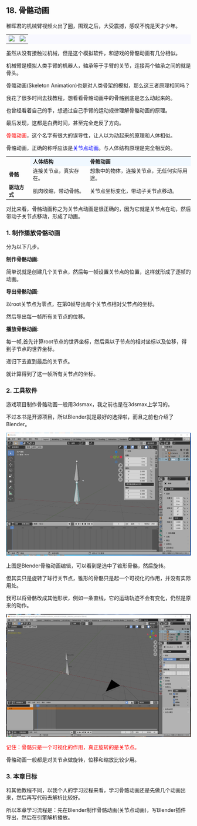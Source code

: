 ## 18. 骨骼动画

稚晖君的机械臂视频火出了圈，围观之后，大受震撼，感叹不愧是天才少年。

<table style="background:#F8F8FF">
<tr>
<td><image src="../../imgs/skeleton_animation/huizhijun.gif" /></td>
<td><image src="../../imgs/skeleton_animation/jixiebi_moni_small.gif" /></td>
</tr>
</table>

虽然从没有接触过机械，但是这个模拟软件，和游戏的骨骼动画有几分相似。

机械臂是模拟人类手臂的机器人，轴承等于手臂的关节，连接两个轴承之间的就是骨头。

骨骼动画(Skeleton Animation)也是对人类骨架的模拟，那么这三者原理相同吗？

我花了很多时间去找教程，想看看骨骼动画中的骨骼到底是怎么动起来的。

也曾经看着自己的手，想通过自己手臂的运动规律理解骨骼动画的原理。

最后发现，这都是白费时间，甚至完全走反了方向。

<font color=red>骨骼动画</font>，这个名字有很大的误导性，让人以为动起来的原理和人体相似。

骨骼动画，正确的称呼应该是<font color=blue>关节点动画</font>。与人体结构原理是完全相反的。

<table>
    <tr>
        <td></td>
        <td bgcolor="AliceBlue"><b>人体结构</b></td>
        <td bgcolor="AliceBlue"><b>骨骼动画</b></td>
    </tr>
    <tr>
        <td><b>骨骼</b></td>
        <td>连接关节点，真实存在。</td>
        <td>想象中的物体，连接关节点，无任何实际用途。</td>
    </tr>
    <tr>
        <td><b>驱动方式</b></td>
        <td>肌肉收缩，带动骨骼。</td>
        <td>关节点坐标变化，带动子关节点移动。</td>
    </tr>
</table>


对比来看，骨骼动画称之为关节点动画是很正确的，因为它就是关节点在动，然后带动子关节点移动，形成了动画。

### 1. 制作播放骨骼动画

分为以下几步。

<b>制作骨骼动画:</b>

简单说就是创建几个关节点，然后每一帧设置关节点的位置，这样就形成了逐帧的动画。

<b>导出骨骼动画:</b>

以root关节点为零点，在第0帧导出每个关节点相对父节点的坐标。

然后导出每一帧所有关节点的位移。

<b>播放骨骼动画:</b>

每一帧,首先计算root节点的世界坐标，然后乘以子节点的相对坐标以及位移，得到子节点的世界坐标。

递归下去直到最后的关节点。

就计算得到了这一帧所有关节点的坐标。

### 2. 工具软件

游戏项目制作骨骼动画一般用3dsmax，我之前也是在3dsmax上学习的。

不过本书是开源项目，所以Blender就是最好的选择啦，而且之前也介绍了Blender。

![](../../imgs/skeleton_animation/blender_rotate_joint.gif)

上图是Blender骨骼动画编辑，可以看到是选中了锥形骨骼，然后旋转。

但其实只是旋转了球行关节点，锥形的骨骼只是起一个可视化的作用，并没有实际用处。

我可以将骨骼改成其他形状，例如一条直线，它的运动轨迹不会有变化，仍然是原来的动作。

![](../../imgs/skeleton_animation/bone_is_not_real.gif)

<font color=red>记住：骨骼只是一个可视化的作用，真正旋转的是关节点。</font>

骨骼动画一般都是对关节点做旋转，位移和缩放比较少用。

### 3. 本章目标

和其他教程不同，以我个人的学习过程来看，学习骨骼动画还是先做几个动画出来，然后再写代码去解析比较好。

所以本章学习流程是：先在Blender制作骨骼动画(关节点动画)，写Blender插件导出，然后在引擎解析播放。